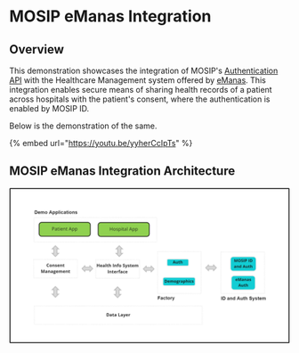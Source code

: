 # MOSIP eManas Integration

## Overview

This demonstration showcases the integration of MOSIP's [Authentication API](https://mosip.github.io/documentation/1.2.0/authentication-service.html) with the Healthcare Management system offered by [eManas](https://e-manas.karnataka.gov.in/#/about). This integration enables secure means of sharing health records of a patient across hospitals with the patient's consent, where the authentication is enabled by MOSIP ID.

Below is the demonstration of the same.

{% embed url="https://youtu.be/yyherCcIpTs" %}

## MOSIP eManas Integration Architecture

![](_images/mosip-eManas-int-arch.png)


